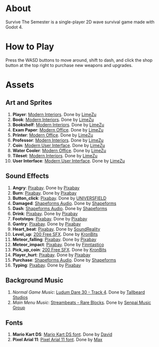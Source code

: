 # About
Survive The Semester is a single-player 2D wave survival game made with Godot 4.

# How to Play
Press the WASD buttons to move around, shift to dash, and click the shop button at the top right to purchase new weapons and upgrades.

# Assets

## Art and Sprites
1. **Player**: [Modern Interiors](https://limezu.itch.io/moderninteriors). Done by [LimeZu](https://limezu.itch.io/)
2. **Book**: [Modern Interiors](https://limezu.itch.io/moderninteriors). Done by [LimeZu](https://limezu.itch.io/)
3. **Bookshelf**: [Modern Interiors](https://limezu.itch.io/moderninteriors). Done by [LimeZu](https://limezu.itch.io/)
4. **Exam Paper**: [Modern Office](https://limezu.itch.io/modernoffice). Done by [LimeZu](https://limezu.itch.io/)
5. **Printer**: [Modern Office](https://limezu.itch.io/modernoffice). Done by [LimeZu](https://limezu.itch.io/)
6. **Professor**: [Modern Interiors](https://limezu.itch.io/moderninteriors). Done by [LimeZu](https://limezu.itch.io/)
7. **Coin**: [Modern User Interface](https://limezu.itch.io/modernuserinterface). Done by [LimeZu](https://limezu.itch.io/)
8. **Water Cooler**: [Modern Office](https://limezu.itch.io/modernoffice). Done by [LimeZu](https://limezu.itch.io/)
9. **Tileset**: [Modern Interiors](https://limezu.itch.io/moderninteriors). Done by [LimeZu](https://limezu.itch.io/)
10. **User Interface**: [Modern User Interface](https://limezu.itch.io/modernuserinterface). Done by [LimeZu](https://limezu.itch.io/)

## Sound Effects
1. **Angry**: [Pixabay](https://pixabay.com/sound-effects/man-grunt-struggling-2-68927/). Done by [Pixabay](https://pixabay.com/users/pixabay-1/)
2. **Burn**: [Pixabay](https://pixabay.com/sound-effects/sizzle-104894/). Done by [Pixabay](https://pixabay.com/users/pixabay-1/)
3. **Button_click**: [Pixabay](https://pixabay.com/sound-effects/click-button-140881/). Done by [UNIVERSFIELD](https://pixabay.com/users/universfield-28281460/)
4. **Damaged**: [Shapeforms Audio](https://shapeforms.itch.io/shapeforms-audio-free-sfx). Done by [Shapeforms](https://shapeforms.itch.io/)
5. **Dash**: [Shapeforms Audio](https://shapeforms.itch.io/shapeforms-audio-free-sfx). Done by [Shapeforms](https://shapeforms.itch.io/)
6. **Drink**: [Pixabay](https://pixabay.com/sound-effects/gulping-2-66607/). Done by [Pixabay](https://pixabay.com/users/pixabay-1/)
7. **Footsteps**: [Pixabay](https://pixabay.com/sound-effects/carpet-dress-shoes-6276/). Done by [Pixabay](https://pixabay.com/users/pixabay-1/)
8. **Gantry**: [Pixabay](https://pixabay.com/sound-effects/buzzer2-6109/). Done by [Pixabay](https://pixabay.com/users/pixabay-1/)
9. **Heart_beat**: [Pixabay](https://pixabay.com/sound-effects/heart-beat-137135/). Done by [SoundReality](https://pixabay.com/users/soundreality-31074404/)
10. **Level_up**: [200 Free SFX](https://kronbits.itch.io/freesfx). Done by [KronBits](https://kronbits.itch.io/)
11. **Meteor_falling**: [Pixabay](https://pixabay.com/sound-effects/falling-bomb-41038/). Done by [Pixabay](https://pixabay.com/users/pixabay-1/)
12. **Meteor_impact**: [Pixabay](https://pixabay.com/sound-effects/asteroid-hitting-something-152511/). Done by [Finntastico](https://pixabay.com/users/finntastico-33933679/)
13. **Pick_up_coin**: [200 Free SFX](https://kronbits.itch.io/freesfx). Done by [KronBits](https://kronbits.itch.io/)
14. **Player_hurt**: [Pixabay](https://pixabay.com/sound-effects/umph-47201/). Done by [Pixabay](https://pixabay.com/users/pixabay-1/)
15. **Purchase**: [Shapeforms Audio](https://shapeforms.itch.io/shapeforms-audio-free-sfx). Done by [Shapeforms](https://shapeforms.itch.io/)
16. **Typing**: [Pixabay](https://pixabay.com/sound-effects/typing-on-computer-keyboard-58445/). Done by [Pixabay](https://pixabay.com/users/pixabay-1/)

## Background Music
1. *Normal Game Music*: [Ludum Dare 30 - Track 4](https://tallbeard.itch.io/music-loop-bundle). Done by [Tallbeard Studios](https://tallbeard.itch.io/)
2. *Main Menu Music*: [Streambeats - Rare Blocks](https://www.senpai.tv/streambeats/). Done by [Senpai Music Group](https://www.senpai.tv)

## Fonts
1. **Mario Kart DS**: [Mario Kart DS font](https://www.dafont.com/mario-kart-ds.font). Done by [David](https://www.dafont.com/david-fens.d5063)
2. **Pixel Arial 11**: [Pixel Arial 11 font](https://www.dafont.com/pixel-arial-11.font). Done by [Max](https://www.dafont.com/max.d967)
